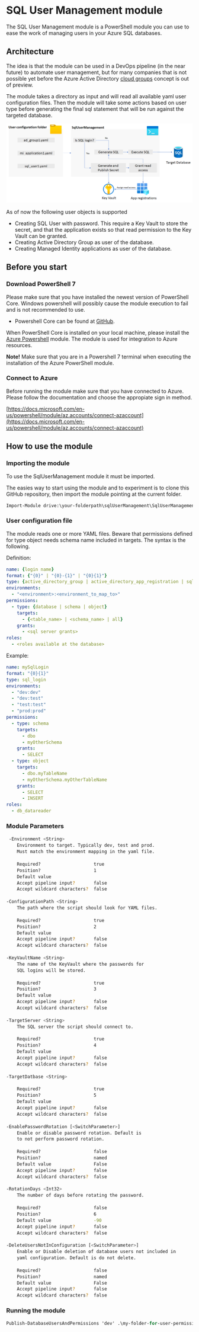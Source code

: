 # SQL User Management module

The SQL User Management module is a PowerShell module you can use to ease the work of managing users in your Azure SQL databases.

## Architecture

The idea is that the module can be used in a DevOps pipeline (in the near future) to automate user management, but for many companies that is not possible yet before the Azure Active Directory [cloud groups](https://docs.microsoft.com/en-us/azure/active-directory/roles/groups-concept) concept is out of preview.

The module takes a directory as input and will read all available yaml user configuration files. Then the module will take some actions based on user type before generating the final sql statement that will be run against the targeted database.

![architecture image](./overview.png)

As of now the following user objects is supported

- Creating SQL User with password. This require a Key Vault to store the secret, and that the application exists so that read permission to the Key Vault can be granted.
- Creating Active Directory Group as user of the database.
- Creating Managed Identity applications as user of the database.

## Before you start

### Download PowerShell 7

Please make sure that you have installed the newest version of PowerShell Core. Windows powershell will possibly cause the module execution to fail and is not recommended to use.

- Powershell Core can be found at [GitHub](https://github.com/PowerShell/PowerShell/releases).

When PowerShell Core is installed on your local machine, please install the [Azure Powershell](https://docs.microsoft.com/en-us/powershell/azure/install-az-ps?#install-for-current-user) module. The module is used for integration to Azure resources.

**Note!** Make sure that you are in a Powershell 7 terminal when executing the installation of the Azure PowerShell module.

### Connect to Azure

Before running the module make sure that you have connected to Azure. Please follow the documentation and choose the appropiate sign in method.

[https://docs.microsoft.com/en-us/powershell/module/az.accounts/connect-azaccount](https://docs.microsoft.com/en-us/powershell/module/az.accounts/connect-azaccount)

## How to use the module

### Importing the module

To use the SqlUserManagement module it must be imported.

The easies way to start using the module and to experiment is to clone this  GitHub repository, then import the module pointing at the current folder.

```ps
Import-Module drive:\your-folderpath\sqlUserManagement\SqlUserManagement -Force
```

### User configuration file

The module reads one or more YAML files. Beware that permissions defined for type object needs schema name included in targets.
The syntax is the following.

Definition:

```yaml
name: {login name}
format: {"{0}" | "{0}-{1}" | "{0}{1}"}
type: {active_directory_group | active_directory_app_registration | sql_login}
environments:
  - "<environment>:<environment_to_map_to>"
permissions:
  - type: {database | schema | object}
    targets:
      - {<table_name> | <schema_name> | all}
    grants:
      - <sql server grants>
roles:
  - <roles available at the database>
```

Example:

```yaml
name: mySqlLogin
format: "{0}{1}"
type: sql_login
environments:
  - "dev:dev"
  - "dev:test"
  - "test:test"
  - "prod:prod"
permissions:
  - type: schema
    targets:
      - dbo
      - myOtherSchema
    grants:
      - SELECT
  - type: object
    targets:
      - dbo.myTableName
      - myOtherSchema.myOtherTableName
    grants:
      - SELECT
      - INSERT
roles:
  - db_datareader
```

### Module Parameters

```sh
 -Environment <String>
    Environment to target. Typically dev, test and prod.
    Must match the environment mapping in the yaml file.

    Required?                    true
    Position?                    1
    Default value
    Accept pipeline input?       false
    Accept wildcard characters?  false

-ConfigurationPath <String>
    The path where the script should look for YAML files.

    Required?                    true
    Position?                    2
    Default value
    Accept pipeline input?       false
    Accept wildcard characters?  false

-KeyVaultName <String>
    The name of the KeyVault where the passwords for
    SQL logins will be stored.

    Required?                    true
    Position?                    3
    Default value
    Accept pipeline input?       false
    Accept wildcard characters?  false

-TargetServer <String>
    The SQL server the script should connect to.

    Required?                    true
    Position?                    4
    Default value
    Accept pipeline input?       false
    Accept wildcard characters?  false

-TargetDatbase <String>

    Required?                    true
    Position?                    5
    Default value
    Accept pipeline input?       false
    Accept wildcard characters?  false

-EnablePasswordRotation [<SwitchParameter>]
    Enable or disable password rotation. Default is
    to not perform password rotation.

    Required?                    false
    Position?                    named
    Default value                False
    Accept pipeline input?       false
    Accept wildcard characters?  false

-RotationDays <Int32>
    The number of days before rotating the password.

    Required?                    false
    Position?                    6
    Default value                -90
    Accept pipeline input?       false
    Accept wildcard characters?  false

-DeleteUsersNotInConfiguration [<SwitchParameter>]
    Enable or Disable deletion of database users not included in 
    yaml configuration. Default is do not delete.

    Required?                    false
    Position?                    named
    Default value                False
    Accept pipeline input?       false
    Accept wildcard characters?  false
```

### Running the module

```ps
Publish-DatabaseUsersAndPermissions 'dev' .\my-folder-for-user-permission\ myKeyVaultName myTargetSqlServer myTargetDatabase
```


